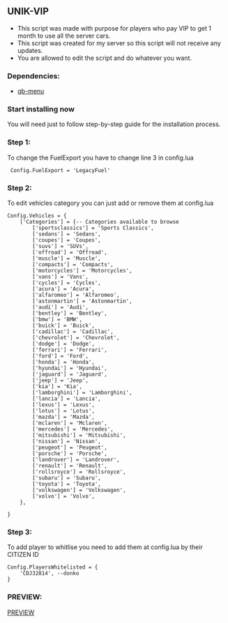 ## UNIK-VIP

* This script was made with purpose for players who pay VIP to get 1 month to use all the server cars.
* This script was created for my server so this script will not receive any updates.
* You are allowed to edit the script and do whatever you want.

### Dependencies:
* [qb-menu](https://github.com/qbcore-framework/qb-menu)

### Start installing now
You will need just to follow step-by-step guide for the installation process.
### Step 1:
To change the FuelExport you have to change line 3 in config.lua
```
 Config.FuelExport = 'LegacyFuel' 
```
### Step 2:
To edit vehicles category you can just add or remove them at config.lua
```
Config.Vehicles = {
    ['Categories'] = {-- Categories available to browse
        ['sportsclassics'] = 'Sports Classics',
        ['sedans'] = 'Sedans',
        ['coupes'] = 'Coupes',
        ['suvs'] = 'SUVs',
        ['offroad'] = 'Offroad',
        ['muscle'] = 'Muscle',
        ['compacts'] = 'Compacts',
        ['motorcycles'] = 'Motorcycles',
        ['vans'] = 'Vans',
        ['cycles'] = 'Cycles',
        ['acura'] = 'Acura',
        ['alfaromeo'] = 'Alfaromeo',
        ['astonmartin'] = 'Astonmartin',
        ['audi'] = 'Audi',
        ['bentley'] = 'Bentley',
        ['bmw'] = 'BMW',
        ['buick'] = 'Buick',
        ['cadillac'] = 'Cadillac',
        ['chevrolet'] = 'Chevrolet',
        ['dodge'] = 'Dodge',
        ['ferrari'] = 'Ferrari',
        ['ford'] = 'Ford',
        ['honda'] = 'Honda',
        ['hyundai'] = 'Hyundai',
        ['jaguard'] = 'Jaguard',
        ['jeep'] = 'Jeep',
        ['kia'] = 'Kia',
        ['lamborghini'] = 'Lamborghini',
        ['lancia'] = 'Lancia',
        ['lexus'] = 'Lexus',
        ['lotus'] = 'Lotus',
        ['mazda'] = 'Mazda',
        ['mclaren'] = 'Mclaren',
        ['mercedes'] = 'Mercedes',
        ['mitsubishi'] = 'Mitsubishi',
        ['nissan'] = 'Nissan',
        ['peugeot'] = 'Peugeot',
        ['porsche'] = 'Porsche',
        ['landrover'] = 'Landrover',
        ['renault'] = 'Renault',
        ['rollsroyce'] = 'Rollsroyce',
        ['subaru'] = 'Subaru',
        ['toyota'] = 'Toyota',
        ['volkswagen'] = 'Volkswagen',
        ['volvo'] = 'Volvo',       
    },

}
```
### Step 3:
To add player to whitlise you need to add them at config.lua by their CITIZEN ID

```
Config.PlayersWhitelisted = {
    'CDJ32814', --donko 
}
```
### PREVIEW:
[PREVIEW](https://streamable.com/p0jycm)
